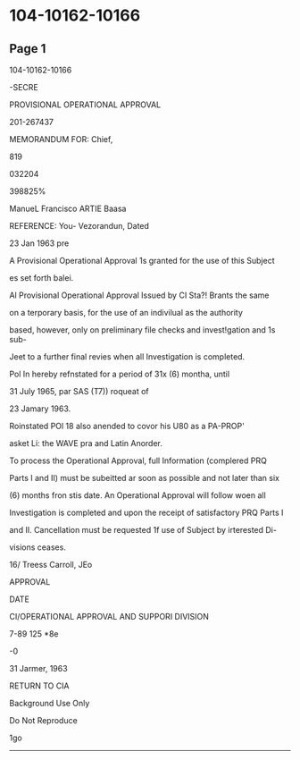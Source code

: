 # 104-10162-10166

## Page 1

104-10162-10166

-SECRE

PROVISIONAL OPERATIONAL APPROVAL

201-267437

MEMORANDUM FOR: Chief,

819

032204

398825%

ManueL Francisco ARTIE Baasa

REFERENCE: You- Vezorandun, Dated

23 Jan 1963 pre

A Provisional Operational Approval 1s granted for the use of this Subject

es set forth balei.

Al Provisional Operational Approval Issued by CI Sta?! Brants the same

on a terporary basis, for the use of an indivilual as the authority

based, however, only on preliminary file checks and invest!gation and 1s sub-

Jeet to a further final revies when all Investigation is completed.

Pol In hereby refnstated for a period of 31x (6) montha, until

31 July 1965, par SAS (T7)) roqueat of

23 Jamary 1963.

Roinstated POl 18 also anended to covor his U80 as a PA-PROP'

asket Li: the WAVE pra and Latin Anorder.

To process the Operational Approval, full Information (complered PRQ

Parts I and II) must be subeitted ar soon as possible and not later than six

(6) months fron stis date. An Operational Approval will follow woen all

Investigation is completed and upon the receipt of satisfactory PRQ Parts I

and II. Cancellation must be requested 1f use of Subject by irterested Di-

visions ceases.

16/ Treess Carroll, JEo

APPROVAL

DATE

CI/OPERATIONAL APPROVAL AND SUPPORI DIVISION

7-89 125 *8e

-0

31 Jarmer, 1963

RETURN TO CIA

Background Use Only

Do Not Reproduce

1go

---

